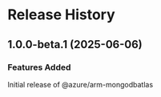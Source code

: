 # Release History
    
## 1.0.0-beta.1 (2025-06-06)

### Features Added

Initial release of @azure/arm-mongodbatlas

